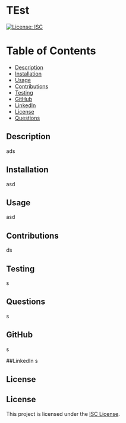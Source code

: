 # TEst

[![License: ISC](https://img.shields.io/badge/License-ISC-blue.svg)](https://opensource.org/licenses/ISC)

# Table of Contents
- [Description](#Description)
- [Installation](#Installation)
- [Usage](#Usage)
- [Contributions](#Contributions)
- [Testing](#Testing)
- [GitHub](#GitHub)
- [LinkedIn](#LinkedIn)
- [License](#-[License](#License))
- [Questions](#Questions)

## Description
ads

## Installation 
asd

## Usage
asd

## Contributions
ds

## Testing
s

## Questions
s

## GitHub
s

##LinkedIn
s

## License

## License

This project is licensed under the [ISC License](https://opensource.org/licenses/ISC).

